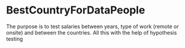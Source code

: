 # BestCountryForDataPeople


The purpose is to test salaries between years, type of work (remote or onsite) and between the countries.
All this with the help of hypothesis testing
